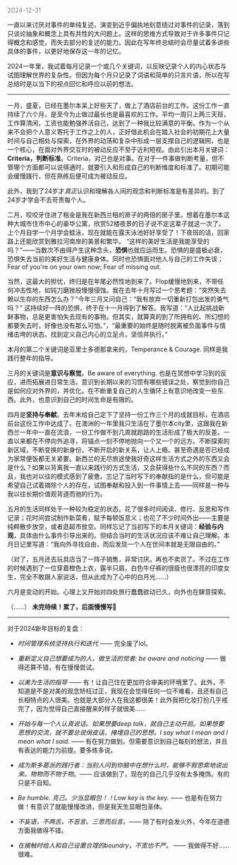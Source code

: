 
<span style="color: gray;">2024-12-31</span>

一直以来讨厌对事件的单纯复述，演变到近乎偏执地刻意绕过对事件的记录，落到只谈论抽象和概念上具有共性的大问题上。这样的思维方式导致对于许多事件只记得概念和感觉，而失去部分的复述的能力。因此在写年终总结时会尽量试着多讲些具体的事件，以更好地保存这一年的记忆。

2024一年里，我试着每月记录一个或几个关键词，以反映记录个人的内心状态与试图理解世界的复杂性。但因为每个月只记录了词语和简单的只言片语，所以在写总结时是以当下的视点回忆和呼应以前的想法。

---
一月，盛夏，已经在墨尔本呆上好些天了，做上了酒店前台的工作。这份工作一直持续了六个月，是至今为止做过最长也是最喜欢的工作。平均一周只上两三天班，工作算清闲，工资也能勉强养活自己，达到了一种我比较满意的平衡。作为一个从来不会把个人意义寄托于工作之上的人，正好借此机会在踏入社会的初期花上大量时间与自己相处与探索，在外界的动荡和复杂中形成一层支撑自己的逻辑网，也是一个核心，在面对外界交互时的被动反应不至于近利短视。由此引出本月关键词：**Criteria，判断标准**。Criteria，对己也是对事。在对于一件事做判断考量，但不管哪个方面都可以说得通时，就要引入和形成自己的判断维度和标准了。初期可能会缓慢践行，但在熟练后便可成为被动反应。

此外，我到了24岁才*真正*认识和理解各人间的观念和判断标准是有差异的。到了24岁才学会不去苛责每个人。

二月，咬咬牙住进了租金是我在新西兰租的房子的两倍的房子里。想着在墨尔本这种大城市住市中心的豪华公寓，欣赏52楼夜景的日子说不定这辈子就这一次了。上个月自学一个月学会蛙泳，现在就能在露天泳池好好享受了！下夜班的话，回家路上还能欣赏到雅拉河南岸的美景和繁华。
“这样的美好生活是我能享受的吗？”——当数次不由得产生这种念头，**恐惧**也就应运而生。恐惧的是盛极必衰，恐惧失去当前的美好生活与健康身体。同时也恐惧面对他人与自己的工作失误；Fear of you're on your own now; Fear of missing out.

当然，这最大的担忧，终归是在年尾必然性地到来了。Flop缓慢地到来，不带任何冲击性地，如钝刀磨挫般慢慢侵蚀。我在去年十月写过一个思考题：“突然失去赖以生存的东西怎么办？”今年三月又问自己：“我有放弃一切重新打包出发的勇气吗？” 这持续好一阵的恐惧，终于在十一月得到了解答。我写道：“人比起挑战新鲜事物，总是更害怕失去现有的事物。但其实，就算真的到了所拥有的、所幻想的都要失去时，好像也没有那么可怕。”，“最重要的始终是随时脱离被负面事件与情绪击垮的状态。找到定义自己内心的立足点，坚信并执行。”

本月的第二个关键词是亚里士多德那拿来的，Temperance & Courage. 同样是我践行整年的指导。

三月的关键词是**意识与察觉**。Be aware of everything. 也是在冥想中学习到的反应，进而拓展进日常生活。意识到长期以来的习惯有哪些错误之处，察觉到你自己是如何应对外界的，并优化。在不断重复自己的人生循环上有意识地改变一些东西。此外，也意识到自己的时间生命是有限的。

四月是**坚持与奉献**。去年末给自己定下了坚持一份工作三个月的成就目标，在酒店前台这份工作中达成了。在澳洲的一年里我只生活在了墨尔本city里，这跟我在新西兰一年中一直在流浪，一份工作做不到几周就跑路的生活形成了极大的反差。一直以来都在不停向外追寻，将锚点一刻不停地抛向一个又一个的远方。不断探索的新区域，不断变换的新身份，不断开启的新关系，让人上瘾。甚至奇遇是否已经成为家常便饭都无关紧要。新西兰的无尽旅途使我好奇这样生活方式之外的东西又会是什么？如果以背离我一直以来践行的方式生活，又会获得些什么不同的东西？而且，我也对以往的模式感到了疲惫。忘记了当时写下的奉献指的是什么，但可能是希望自己试着摘除个人的存在，试图奉献和投入到一件事情上去——同样是一种与我以往长期价值观背道而驰的行为。

五月的生活同样处于一种较为稳定的状态。花了很多时间阅读、修行、反思和写作记录；花时间尝试制作新菜肴，赋予每顿饭意义；也花了不少时间外出——主要是纯粹散步放空，或者逛超市放空。同样忘记了当初写下的本月关键词：**经验与内观**，具体由什么事件引导出来的。但结合当时的生活状况应该不难让自己理解。本月日记里写道：“我向外寻找自由，而后发现一个人在世间本就是无限自由的。”

（对了，五月还去玩具店当了一阵子销售，非常讨厌。再也不卖货了。不过在工作的时候遇到了一位穿着橙色上衣，露半只肩，白色牛仔裤的很瘦也很漂亮的印度女生，完全不敢跟人家说话，但从此成为了心中的白月光……）

六月是变动的开始。心理上又开始对四处旅行蠢蠢欲动已久，向外也在肆意探索。

（……）
**未完待续！累了，后面慢慢写🥺**

---
对于2024新年目标的复盘：
- *时间管理系统坚持执行和迭代* —— 完全废了lol。

- *重新定义自己想要成为的人，做生活的觉者: be aware and noticing* —— 做得还算不错，有在慢慢尝试。

- *以美为生活的指导* —— 有！让自己住在更加符合审美的环境里了。此外，不知道是不是对美的观念矫枉过正，我现在会觉得任何一位不难看，且还有自己长相特点的人很美。也就是大部分人在我这都很美！此外我把化妆打扮几乎戒完了，因为觉得自己直接醒来的样子就很美……

- *开始与每一个人认真说话。如果想要deep talk，就自己主动开启。如果想要思想的交流，就不要总说俏皮话，掩埋自己的思想。I say what I mean and I mean what I said.* —— 有在努力做到。但需要意识到自己每刻的想法，并且有表达的能力为前提。要多练多说。

- *成为斯多葛派的践行者：当别人问到你脑中在想什么时，能够不假思索地说出来。物物而不物于物*。—— 应该做到了，现在的自己几乎没有太多掩饰。有的只是不自知。

- *Be humble. 克己。少当显眼包！！Low key is the key.* —— 也是有在努力做！有意识了就能慢慢改进，但是我天生显眼包圣体。

- *不妄语，不两舌，不恶言。三思而后言。*—— 除了有时会发火外，今年在道德方面我做得不错。

- *在接触时给人和自己设置合理的boundry，不宽也不严。* —— 我做得不好…… 很难。